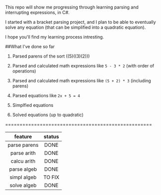 This repo will show me progressing through learning parsing and interrupting expressions, in C#.

I started with a bracket parsing project, and I plan to be able to eventually solve any equation (that can be simplified into a quadratic equation). 

I hope you'll find my learning process intresting.

##What I've done so far

1. Parsed parens of the sort ((5)((3)(2))) 

2. Parsed and calculated math expressions like `5 - 3 * 2` (with order of operations) 

3. Parsed and calculated math expressions like `(5 + 2) * 3` (including parens) 

4. Parsed equations like `2x + 5 = 4`

5. Simplfied equations

6. Solved equations (up to quadratic)

===================================================

|feature|status|
|:---:|:---:|
|parse parens| DONE|
|parse arith | DONE|
|calcu arith | DONE|
|parse algeb | DONE|
|simpl algeb | TO FIX| 
|solve algeb | DONE| 

